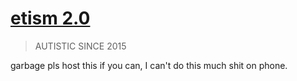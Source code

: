 # [etism 2.0](https://discord.gg/Tw7g8wYaVh)
> AUTISTIC SINCE 2015

garbage pls host this if you can, I can't do this much shit on phone.
